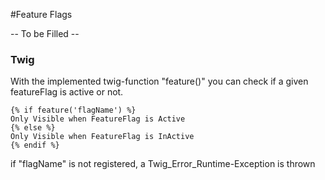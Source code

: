 #Feature Flags

-- To be Filled --

### Twig
With the implemented twig-function "feature()" you can check if a given featureFlag is active or not.

```twig
{% if feature('flagName') %}
Only Visible when FeatureFlag is Active
{% else %}
Only Visible when FeatureFlag is InActive
{% endif %}
```
if  "flagName" is not registered, a Twig_Error_Runtime-Exception is thrown
